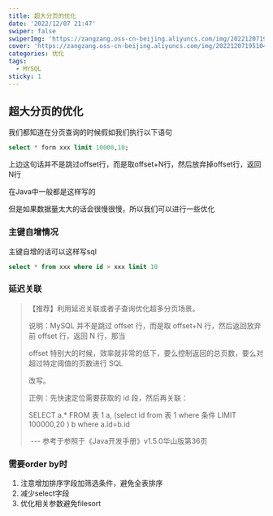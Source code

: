 ```yaml
---
title: 超大分页的优化
date: '2022/12/07 21:47'
swiper: false
swiperImg: 'https://zangzang.oss-cn-beijing.aliyuncs.com/img/20221207195104.png'
cover: 'https://zangzang.oss-cn-beijing.aliyuncs.com/img/20221207195104.png'
categories: 优化
tags:
  - MYSQL
sticky: 1
---
```

## 超大分页的优化

我们都知道在分页查询的时候假如我们执行以下语句

```sql
select * form xxx limit 10000,10;
```

上边这句话并不是跳过offset行，而是取offset+N行，然后放弃掉offset行，返回N行

在Java中一般都是这样写的

但是如果数据量太大的话会很慢很慢，所以我们可以进行一些优化

### 主键自增情况

主键自增的话可以这样写sql

```sql
select * from xxx where id > xxx limit 10
```

### 延迟关联

>【推荐】利用延迟关联或者子查询优化超多分页场景。
>
>说明：MySQL 并不是跳过 offset 行，而是取 offset+N 行，然后返回放弃前 offset 行，返回 N 行，那当
>
>offset 特别大的时候，效率就非常的低下，要么控制返回的总页数，要么对超过特定阈值的页数进行 SQL
>
>改写。
>
>正例：先快速定位需要获取的 id 段，然后再关联：
>
> SELECT a.* FROM 表 1 a, (select id from 表 1 where 条件 LIMIT 100000,20 ) b where a.id=b.id
>
>​						--- 参考于参照于《Java开发手册》v1.5.0华山版第36页

### 需要order by时

1. 注意增加排序字段加筛选条件，避免全表排序
2. 减少select字段
3. 优化相关参数避免filesort